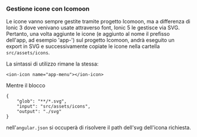 ### Gestione icone con Icomoon

Le icone vanno sempre gestite tramite progetto Icomoon, ma a differenza di Ionic
3 dove venivano usate attraverso font, Ionic 5 le gestisce via SVG. Pertanto,
una volta aggiunte le icone (e aggiunto al nome il prefisso dell'app, ad esempio
'app-') sul progetto Icomoon, andrà eseguito un export in SVG e successivamente
copiate le icone nella cartella `src/assets/icons`.

La sintassi di utilizzo rimane la stessa:

```
<ion-icon name="app-menu"></ion-icon>
```

Mentre il blocco

```
{
    "glob": "**/*.svg",
    "input": "src/assets/icons",
    "output": "./svg"
}
```

nell'`angular.json` si occuperà di risolvere il path dell'svg dell'icona
richiesta.

